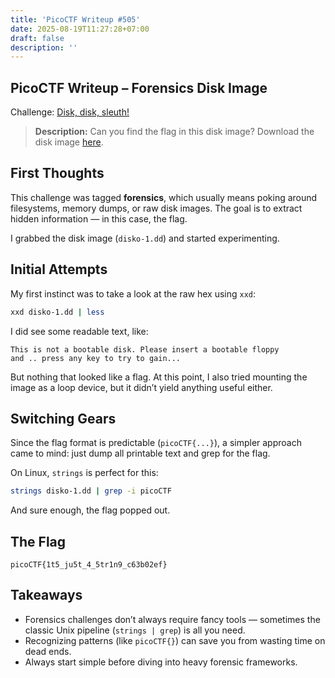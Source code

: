 ```yaml
---
title: 'PicoCTF Writeup #505'
date: 2025-08-19T11:27:28+07:00
draft: false
description: ''
---
```


## PicoCTF Writeup – Forensics Disk Image

Challenge: [Disk, disk, sleuth!](https://play.picoctf.org/practice/challenge/505)

> **Description:**
> Can you find the flag in this disk image?
> Download the disk image [here](https://artifacts.picoctf.net/c/536/disko-1.dd.gz).


## First Thoughts

This challenge was tagged **forensics**, which usually means poking around filesystems, memory dumps, or raw disk images. The goal is to extract hidden information — in this case, the flag.

I grabbed the disk image (`disko-1.dd`) and started experimenting.


## Initial Attempts

My first instinct was to take a look at the raw hex using `xxd`:

```bash
xxd disko-1.dd | less
```

I did see some readable text, like:

```
This is not a bootable disk. Please insert a bootable floppy
and .. press any key to try to gain...
```

But nothing that looked like a flag. At this point, I also tried mounting the image as a loop device, but it didn’t yield anything useful either.


## Switching Gears

Since the flag format is predictable (`picoCTF{...}`), a simpler approach came to mind: just dump all printable text and grep for the flag.

On Linux, `strings` is perfect for this:

```bash
strings disko-1.dd | grep -i picoCTF
```

And sure enough, the flag popped out.


## The Flag

```
picoCTF{1t5_ju5t_4_5tr1n9_c63b02ef}
```


## Takeaways

* Forensics challenges don’t always require fancy tools — sometimes the classic Unix pipeline (`strings | grep`) is all you need.
* Recognizing patterns (like `picoCTF{}`) can save you from wasting time on dead ends.
* Always start simple before diving into heavy forensic frameworks.
